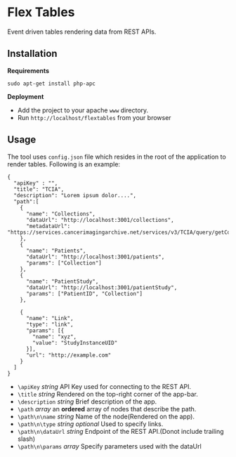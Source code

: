 # Flex Tables

Event driven tables rendering data from REST APIs.


## Installation
**Requirements**

``sudo apt-get install php-apc``

**Deployment**

* Add the project to your apache ``www`` directory.
* Run ```http://localhost/flextables``` from your browser

## Usage
The tool uses ``config.json`` file which resides in the root of the application to render tables.
Following is an example:

```
{
  "apiKey" : "",
  "title": "TCIA",
  "description": "Lorem ipsum dolor....",
  "path":[
    {
      "name": "Collections",
      "dataUrl": "http://localhost:3001/collections",
      "metadataUrl": "https://services.cancerimagingarchive.net/services/v3/TCIA/query/getCollectionValues/metadata"
    },
    {
      "name": "Patients",
      "dataUrl": "http://localhost:3001/patients",
      "params": ["Collection"] 
    },
    {
      "name": "PatientStudy",
      "dataUrl": "http://localhost:3001/patientStudy",
      "params": ["PatientID", "Collection"]
    },

    {
      "name": "Link",
      "type": "link",
      "params": [{
        "name": "xyz",
        "value": "StudyInstanceUID"
      }],
      "url": "http://example.com"
    }
  ]
}
```

* ``\apiKey`` *string* API Key used for connecting to the REST API.
* ``\title`` *string*  Rendered on the top-right corner of the app-bar.
* ``\description`` *string* Brief description of the app.
* ``\path`` *array* an **ordered** array of nodes that describe the path.
* ``\path\n\name`` *string* Name of the node(Rendered on the app).
* ``\path\n\type`` *string* *optional* Used to specify links.
* ``\path\n\dataUrl`` *string* Endpoint of the REST API.(Donot include trailing slash)
* ``\path\n\params`` *array* Specify parameters used with the dataUrl